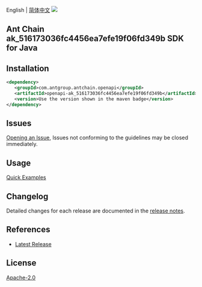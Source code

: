 English | [简体中文](README-CN.md)
![](https://aliyunsdk-pages.alicdn.com/icons/AlibabaCloud.svg)

## Ant Chain ak_516173036fc4456ea7efe19f06fd349b SDK for Java

## Installation

```xml
<dependency>
   <groupId>com.antgroup.antchain.openapi</groupId>
   <artifactId>openapi-ak_516173036fc4456ea7efe19f06fd349b</artifactId>
   <version>Use the version shown in the maven badge</version>
</dependency>
```

## Issues
[Opening an Issue](https://github.com/alipay/antchain-openapi-prod-sdk/issues/new), Issues not conforming to the guidelines may be closed immediately.

## Usage
[Quick Examples](https://github.com/alipay/antchain-openapi-prod-sdk/blob/master/docs/0-Examples-EN.md#quick-examples)

## Changelog
Detailed changes for each release are documented in the [release notes](./ChangeLog.txt).

## References
* [Latest Release](https://github.com/alipay/antchain-openapi-prod-sdk/)

## License
[Apache-2.0](http://www.apache.org/licenses/LICENSE-2.0)
